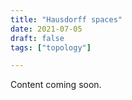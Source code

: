 ```yaml
---
title: "Hausdorff spaces"
date: 2021-07-05
draft: false
tags: ["topology"]

---
```


Content coming soon.